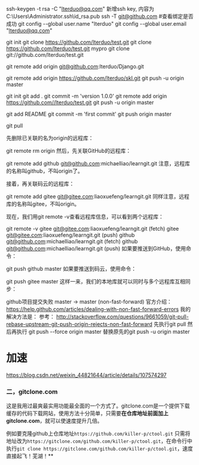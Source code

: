 ssh-keygen -t rsa -C "lterduo@qq.com"
新增ssh key, 内容为C:\Users\Administrator\.ssh\id_rsa.pub
ssh -T git@github.com  #查看绑定是否成功
git config --global user.name "lterduo"
git config --global user.email "lterduo@qq.com"

git init
git clone https://github.com/lterduo/test.git
git clone https://github.com/lterduo/test.git mypro
git clone git://github.com/lterduo/test.git

git remote add origin git@github.com:lterduo/Django.git

git remote add origin https://github.com/lterduo/skl.git
git push -u origin master

git init
git add .
git commit  -m 'version 1.0.0'
git remote add origin https://github.com//lterduo/test.git
git push -u origin master

git add README
git commit -m 'first commit'
git push origin master

git pull

先删除已关联的名为origin的远程库：

git remote rm origin
然后，先关联GitHub的远程库：

git remote add github git@github.com:michaelliao/learngit.git
注意，远程库的名称叫github，不叫origin了。

接着，再关联码云的远程库：

git remote add gitee git@gitee.com:liaoxuefeng/learngit.git
同样注意，远程库的名称叫gitee，不叫origin。

现在，我们用git remote -v查看远程库信息，可以看到两个远程库：

git remote -v
gitee    git@gitee.com:liaoxuefeng/learngit.git (fetch)
gitee    git@gitee.com:liaoxuefeng/learngit.git (push)
github    git@github.com:michaelliao/learngit.git (fetch)
github    git@github.com:michaelliao/learngit.git (push)
如果要推送到GitHub，使用命令：

git push github master
如果要推送到码云，使用命令：

git push gitee master
这样一来，我们的本地库就可以同时与多个远程库互相同步：

github项目提交失败 master -> master (non-fast-forward)
官方介绍：
https://help.github.com/articles/dealing-with-non-fast-forward-errors
我的解决方法是：
参考：
http://stackoverflow.com/questions/9661059/git-pull-rebase-upstream-git-push-origin-rejects-non-fast-forward
先执行git pull
然后再执行 git push --force origin master 替换原先的git push -u origin master







# 加速

https://blog.csdn.net/weixin_44821644/article/details/107574297

### 二，gitclone.com

这是我用过最爽最实用功能最全面的一个方式了。gitclone.com是一个提供下载缓存的代码下载网站，使用方法十分简单，只需要**在仓库地址前面加上 gitclone.com**，就可以使速度提升几倍。

例如要克隆github上仓库地址`https://github.com/killer-p/ctool.git`
 只需将地址改为`https://gitclone.com/github.com/killer-p/ctool.git`，在命令行中执行`git clone https://gitclone.com/github.com/killer-p/ctool.git`，速度直接起飞！芜湖！**